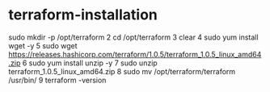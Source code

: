 # terraform-installation


  sudo mkdir -p /opt/terraform
    2  cd /opt/terraform
    3  clear
    4  sudo yum install wget -y
    5  sudo wget https://releases.hashicorp.com/terraform/1.0.5/terraform_1.0.5_linux_amd64.zip
    6  sudo yum install unzip -y
    7  sudo unzip terraform_1.0.5_linux_amd64.zip
    8  sudo mv /opt/terraform/terraform /usr/bin/
    9  terraform -version
